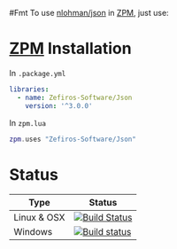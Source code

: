 #Fmt
To use [nlohman/json](https://github.com/nlohmann/json) in [ZPM](http://zpm.zefiros.eu), just use:

# [ZPM](http://zpm.zefiros.eu) Installation
In `.package.yml`
```yaml
libraries:
  - name: Zefiros-Software/Json
    version: '^3.0.0'
```

In `zpm.lua`
```lua
zpm.uses "Zefiros-Software/Json"
```

# Status
Type        | Status
----------- | -------
Linux & OSX | [![Build Status](https://travis-ci.org/Zefiros-Software/Json.svg?branch=master)](https://travis-ci.org/Zefiros-Software/Json)
Windows     | [![Build status](https://ci.appveyor.com/api/projects/status/3cwa05c94x42rfuy?svg=true)](https://ci.appveyor.com/project/Zefiros-Software/json)
